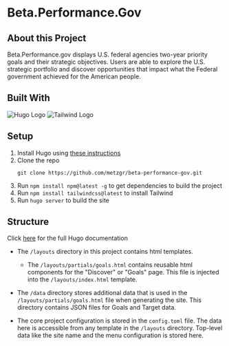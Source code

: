 # Beta.Performance.Gov

## About this Project
Beta.Performance.gov displays U.S. federal agencies two-year priority goals and their strategic objectives. Users are able to explore the U.S. strategic portfolio and discover opportunities that impact what the Federal government achieved for the American people.

## Built With
![Hugo Logo](https://d33wubrfki0l68.cloudfront.net/c38c7334cc3f23585738e40334284fddcaf03d5e/2e17c/images/hugo-logo-wide.svg) 
![Tailwind Logo](https://refactoring-ui.nyc3.cdn.digitaloceanspaces.com/tailwindui-logo.svg)

## Setup
1. Install Hugo using [these instructions](https://gohugo.io/installation/)
2. Clone the repo
    ```
    git clone https://github.com/metzgr/beta-performance-gov.git
    ```
3. Run `npm install npm@latest -g` to get dependencies to build the project
4. Run `npm install tailwindcss@latest` to install Tailwind
5. Run `hugo server` to build the site

## Structure
Click [here](https://gohugo.io/getting-started/) for the full Hugo documentation

* The `/layouts` directory in this project contains html templates.
    * The `/layouts/partials/goals.html` contains reusable html components for the "Discover" or "Goals" page. This file is injected into the `/layouts/index.html` template.

* The `/data` directory stores additional data that is used in the `/layouts/partials/goals.html` file when generating the site. This directory contains JSON files for Goals and Target data.

* The core project configuration is stored in the `config.toml` file. The data here is accessible from any template in the `/layouts` directory. Top-level data like the site name and the menu configuration is stored here.
